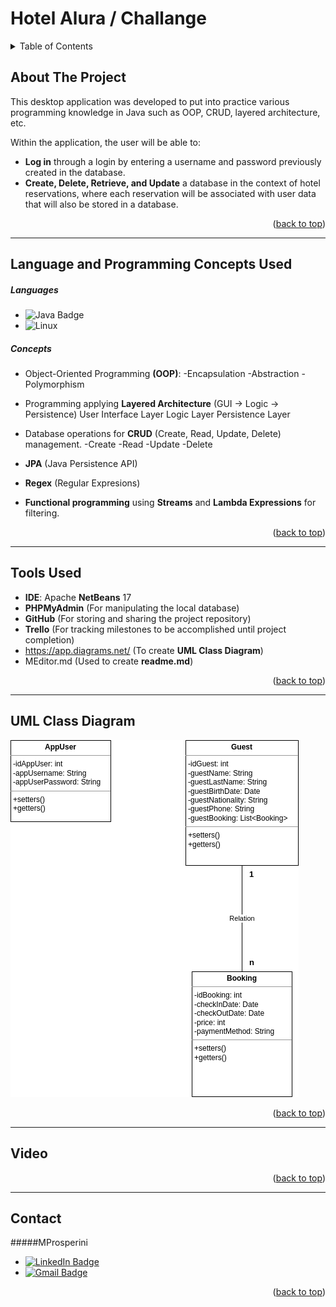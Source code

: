 <a name="readme-top"></a>

# Hotel Alura / Challange 

<!-- TABLE OF CONTENTS -->
<details>
  <summary>Table of Contents</summary>
  <ol>
    <li><a href="#about-the-project">About The Project</a></li>
    <li><a href="#language-and-programming-concepts-used">Language and Programming Concepts Used</a></li>
	<ul>
	<li><a href="#languages">Languages</a></li>
	<li><a href="#concepts">Concepts</a></li>
	</ul>
    <li><a href="#tools-used">Tools Used</a></li>
	<li><a href="#uml-class-diagram">UML Class Diagram</a></li>
    <li><a href="#video">Video</a></li>
    <li><a href="#contact">Contact</a></li>
  </ol>
</details>

## About The Project
This desktop application was developed to put into practice various programming knowledge in Java such as OOP, CRUD, layered architecture, etc.

Within the application, the user will be able to:
- **Log in** through a login by entering a username and password previously created in the database.
- **Create, Delete, Retrieve, and Update** a database in the context of hotel reservations, where each reservation will be associated with user data that will also be stored in a database.

<p align="right">(<a href="#readme-top">back to top</a>)</p>

---------------

## Language and Programming Concepts Used

##### Languages 
- <img src="https://img.shields.io/badge/Java-D96704?logo=java&logoColor=white&style=for-the-badge" alt="Java Badge"/>
- <img src="https://img.shields.io/badge/Git-F05032?logo=git&logoColor=black&style=for-the-badge" alt="Linux"/>
  </a>

##### Concepts

- Object-Oriented Programming **(OOP)**:
-Encapsulation
-Abstraction
-Polymorphism

- Programming applying **Layered Architecture**
(GUI -> Logic -> Persistence)
User Interface Layer
Logic Layer
Persistence Layer

- Database operations for **CRUD** (Create, Read, Update, Delete) management.
-Create
-Read
-Update
-Delete
- **JPA** (Java Persistence API)
- **Regex** (Regular Expresions)
- **Functional programming** using **Streams** and **Lambda Expressions** for filtering.

<p align="right">(<a href="#readme-top">back to top</a>)</p>

-----------

## Tools Used 
- **IDE**: Apache **NetBeans** 17
- **PHPMyAdmin** (For manipulating the local database)
- **GitHub** (For storing and sharing the project repository)
- **Trello** (For tracking milestones to be accomplished until project completion)
- https://app.diagrams.net/ (To create **UML Class Diagram**)
- MEditor.md (Used to create **readme.md**)



<p align="right">(<a href="#readme-top">back to top</a>)</p>

--------------------------------

## UML Class Diagram

![UML-Class-Diagram](/src/main/resources/images/UML-HotelALuraMP.drawio.png "UML-Class-Diagram")

<p align="right">(<a href="#readme-top">back to top</a>)</p>

----------------------------------------

## Video

<p align="right">(<a href="#readme-top">back to top</a>)</p>

---------------

## Contact

#####MProsperini
- <a href="https://www.linkedin.com/in/mprosperini/" target="_blank">
    <img src="https://img.shields.io/badge/LinkedIn-blue?logo=linkedin&logoColor=white&style=for-the-badge" alt="LinkedIn Badge"/>
  </a>
  
- <a href="mailto:mpc7w7@gmail.com" target="_blank">
    <img src="https://img.shields.io/badge/Gmail-red?logo=gmail&logoColor=white&style=for-the-badge" alt="Gmail Badge"/>
  </a>

<p align="right">(<a href="#readme-top">back to top</a>)</p>

